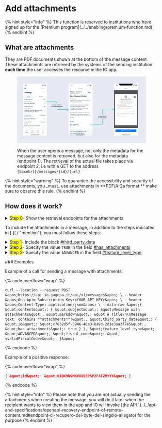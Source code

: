 # Add attachments

{% hint style="info" %}
This function is reserved to institutions who have signed up for the \[Premium program]\(../../enabling/premium-function.md).
{% endhint %}

## What are attachments

They are PDF documents shown at the bottom of the message content. These attachments are retrieved by the systems of the sending institution **each time** the user accesses the resource in the IO app.

<figure><img src="../../.gitbook/assets/Allegati.png" alt="Example of how a user can view a message containing an attachment."><figcaption><p>When the user opens a message, not only the metadata for the message content is retrieved, but also for the metadata (endpoint 1). The retrieval of the actual file takes place via endpoint 2, i.e with a GET to the address <code>{baseUrl}/messages/{id}/{url}</code></p></figcaption></figure>

{% hint style="warning" %}
To guarantee the accessibility and security of the documents, you \_must\_ use attachments in \*\*PDF/A-2a format:\*\* make sure to observe this rule.
{% endhint %}

## How does it work?

<details>

<summary><mark style="color:blue;">Step 0</mark>- Show the retrieval endpoints for the attachments</summary>

To permit IO to retrieve the content of a message and its attachments, \\\*\\\*you must make a \\\*\\\*\_\*\*REST web service\*\*\_ available in compliance with the \[relative OpenAPI]\(https://editor.swagger.io/?url=https://raw.githubusercontent.com/pagopa/io-backend/master/openapi/consumed/api\_remote\_content.yaml).

For more information, read [openapi-recovery-endpoint-of-remote-content.md](../../apis-and-specifications/openapi-recovery-endpoint-of-remote-content.md "mention").

</details>

To include the attachments in a message, in addition to the steps indicated in \[.]\(./ "mention"), you must follow these steps:

<details>

<summary><mark style="color:blue;">Step 1</mark>- Include the block <a data-mention href="../../apis-and-specifications/api-messages/submit-a-message-passing-the-user-tax-code-in-the-request-body.md#third_party_data">#third_party_data</a></summary>

Include the block \[#third\_party\_data]\(../../api-and-specifications/api-messages/submit-a-message-passing-the-user-tax-code-in-the-request-body.md#third\_party\_data "mention") specifying the remote correlation \`id\`, which IO returns to you when it asks you for the metadata and, subsequently, the bytes of the attachments to the particular message you are sending.

</details>

<details>

<summary><mark style="color:blue;">Step 2</mark>- Specify the value <code>TRUE</code> in the field <a data-mention href="../../apis-and-specifications/api-messages/submit-a-message-passing-the-user-tax-code-in-the-request-body.md#has_attachments">#has_attachments</a></summary>

Specify the value \`TRUE\` in the field \[#has\_attachments]\(../../api-and-specifications/api-messages/submit-a-message-passing-the-user-tax-code-in-the-request-body.md#has\_attachments "mention") present in the block \[#third\_party\_data]\(../../api-and-specifications/api-messages/submit-a-message-passing-the-user-tax-code-in-the-request-body.md#third\_party\_data "mention").

</details>

<details>

<summary><mark style="color:blue;">Step 3</mark>- Specify the value <code>ADVANCED</code> in the field <a data-mention href="../../apis-and-specifications/api-messages/submit-a-message-passing-the-user-tax-code-in-the-request-body.md#feature_level_type">#feature_level_type</a></summary>

Specify the value \`ADVANCED\` in the field \[#feature\_level\_type]\(../../api-and-specifications/api-messages/submit-a-message-passing-the-user-tax-code-in-the-request-body.md#feature\_level\_type "mention") present in the request.&#x20;

</details>

\### Examples

Example of a call for sending a message with attachments:

{% code overflow="wrap" %}
```shell
curl --location --request POST &apos;https://api.io.pagopa.it/api/v1/messages&apos; \ --header &apos;Ocp-Apim-Subscription-Key:<YOUR_API_KEY>&apos; \ --header &apos;Content-Type: application/json&apos; \ --data-raw &apos;{ &quot;content&quot;: { &quot;subject&quot;: &quot;Message with attachments&quot;, &quot;markdown&quot;: &quot;# Title\n\nMessage text: contains **attachments**!&quot;, &quot;third_party_data&quot;: { &quot;id&quot;: &quot;c7832d5f-5946-48a3-ba9d-2d1e3aa3f7e5&quot;, &quot;has_attachments&quot;: true } }, &quot;feature_level_type&quot;: &quot;ADVANCED&quot;, &quot;fiscal_code&quot;: &quot;<validFiscalCode>&quot;, }&apos;
```
{% endcode %}

Example of a positive response:

{% code overflow="wrap" %}
```json
{ &quot;id&quot;: &quot;01BX9NSMKVXXS5PSP2FATZMYYY&quot; }
```
{% endcode %}

{% hint style="info" %}
Please note that you are not actually sending the attachments when creating the message: you will do it later when the recipient wants to view them in the app and IO will invoke \[the API ]\(../../api-and-specifications/openapi-recovery-endpoint-of-remote-content.md#endpoint-di-recupero-dei-byte-del-singolo-allegato) for the purpose
{% endhint %}
